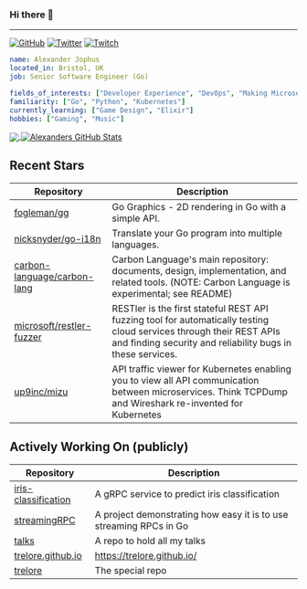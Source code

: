 ### Hi there 👋

---

<a href="https://github.com/trelore"><img src="https://img.shields.io/github/followers/trelore.svg?label=GitHub&style=social" alt="GitHub"></a>
<a href="https://twitter.com/AlexanderJophus"><img src="https://img.shields.io/twitter/follow/AlexanderJophus?label=Twitter&style=social" alt="Twitter"></a>
<a href="https://twitch.tv/dejophus"><img src="https://img.shields.io/twitch/status/dejophus?style=social" alt="Twitch"></a>

```yaml
name: Alexander Jophus
located_in: Bristol, UK
job: Senior Software Engineer (Go)

fields_of_interests: ["Developer Experience", "DevOps", "Making Microservices Go Zoom"]
familiarity: ["Go", "Python", "Kubernetes"]
currently_learning: ["Game Design", "Elixir"]
hobbies: ["Gaming", "Music"]
```

<a href="https://github.com/trelore/trelore">
  <img align="center" src="https://github-readme-stats.vercel.app/api/top-langs/?username=trelore&hide=java,html,tex&langs_count=3&theme=vision-friendly-dark" />
</a>
<a href="https://github.com/trelore/trelore">
  <img align="center" src="https://github-readme-stats.vercel.app/api?username=trelore&show_icons=true&line_height=27&count_private=true&theme=vision-friendly-dark" alt="Alexanders GitHub Stats" />
</a>

## Recent Stars
| Repository | Description |
|---|---|
| [fogleman/gg](https://www.github.com/fogleman/gg) | Go Graphics - 2D rendering in Go with a simple API. |
| [nicksnyder/go-i18n](https://www.github.com/nicksnyder/go-i18n) | Translate your Go program into multiple languages. |
| [carbon-language/carbon-lang](https://www.github.com/carbon-language/carbon-lang) | Carbon Language's main repository: documents, design, implementation, and related tools. (NOTE: Carbon Language is experimental; see README) |
| [microsoft/restler-fuzzer](https://www.github.com/microsoft/restler-fuzzer) | RESTler is the first stateful REST API fuzzing tool for automatically testing cloud services through their REST APIs and finding security and reliability bugs in these services. |
| [up9inc/mizu](https://www.github.com/up9inc/mizu) | API traffic viewer for Kubernetes enabling you to view all API communication between microservices. Think TCPDump and Wireshark re-invented for Kubernetes |

## Actively Working On (publicly)
| Repository | Description |
|---|---|
| [iris-classification](https://www.github.com/trelore/iris-classification) | A gRPC service to predict iris classification |
| [streamingRPC](https://www.github.com/trelore/streamingRPC) | A project demonstrating how easy it is to use streaming RPCs in Go |
| [talks](https://www.github.com/trelore/talks) | A repo to hold all my talks |
| [trelore.github.io](https://www.github.com/trelore/trelore.github.io) | https://trelore.github.io/ |
| [trelore](https://www.github.com/trelore/trelore) | The special repo |